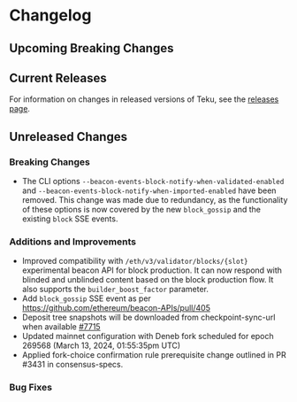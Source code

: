 # Changelog

## Upcoming Breaking Changes

## Current Releases

For information on changes in released versions of Teku, see
the [releases page](https://github.com/Consensys/teku/releases).

## Unreleased Changes

### Breaking Changes

- The CLI options `--beacon-events-block-notify-when-validated-enabled` and
  `--beacon-events-block-notify-when-imported-enabled` have been removed. This change was made due
  to redundancy, as the functionality of these options is now covered by the new `block_gossip` and
  the existing `block` SSE events.

### Additions and Improvements
- Improved compatibility with `/eth/v3/validator/blocks/{slot}` experimental beacon API for block production. It can now respond with blinded and unblinded content based on the block production flow. It also supports the `builder_boost_factor` parameter.
- Add `block_gossip` SSE event as per https://github.com/ethereum/beacon-APIs/pull/405
- Deposit tree snapshots will be downloaded from checkpoint-sync-url when available [#7715](https://github.com/Consensys/teku/issues/7715)
- Updated mainnet configuration with Deneb fork scheduled for epoch 269568 (March 13, 2024, 01:55:35pm UTC)
- Applied fork-choice confirmation rule prerequisite change outlined in PR #3431 in consensus-specs.
### Bug Fixes
